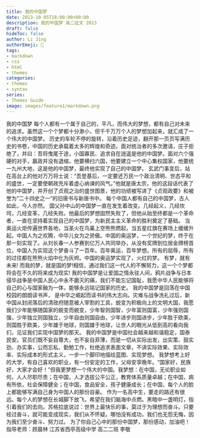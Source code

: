```yaml
---
title: 我的中国梦
date: 2013-10-05T18:00:00+09:00
description: 我的中国梦 高二征文 2013
draft: false
hideToc: false
author: Li Jing
authorEmoji: 🤖
tags:
- markdown
- css
- html
- themes
categories:
- themes
- syntax
series:
- Themes Guide
image: images/feature1/markdown.png
---
```

我的中国梦
   每个人都有一个属于自己的，平凡，而伟大的梦想，都有自己对未来的追求。虽然这一个个梦都十分渺小，但千千万万个人的梦想加起来，就汇成了一个伟大的中国梦。
   历史的车轮不停的旋转，沿着历史足迹，翻开那一页页写满历史的书卷，中国的历史承载着太多的辉煌和奇迹。面对统治者的多次邀请，庄子拒绝了，并曰：吾将曳尾于途，小国寡民、追求自在逍遥是他的中国梦。面对六个强硬的对手，嬴政并没有退缩，他要横扫六国，他要建立一个中心集权国家，他要统一九州大地，这是他的中国梦，最终他实现了自己的中国梦。
   玄武门事变后，站在高台上的他对万万将士说：“吾登基后，一定要还万民一个政治清明、世态平和的盛世，一定要使朝政充斥着虚心纳谏的风气。”他就是唐太宗，他的这段话代表了他的中国梦，并开创了贞观之治的盛世图景，他的功绩被写进了《贞观政要》和被誉为“二十四史之一”的旧唐书与新唐书中。
   每个中国人都有自己的中国梦，古人如此，今人亦然。
   国父孙中山的中国梦一直在发生着改变。几经起义，几经坎坷，几经变革，几经失败。他最后的梦想固然失败了，但他从始至终都是一个革命者，一直在坚持着实现自己的中国梦，为新民主主义革命的胜利奠定了基础。
   当奥运火炬传遍世界各地，当圣火在鸟巢上空熊熊燃起，当五星红旗在赛场上缓缓升起。中国人为之欢腾，中华儿女为之骄傲。中国的奥运梦，一个世纪的梦，终于在那一刻实现了。从刘长春一人参赛到亿万人共同举办，从没有奖牌到位居金牌榜首位，中国人为实现这个梦奋斗了一百年。百年奥运，百年梦想。所有的屈辱，所有的过往都在熊熊火焰中化为灰烬。中国的奥运梦实现了，火红的梦。
    有梦，就有未来!
    而我的梦，就是国的梦!相信，通过我们这一代人的不懈努力，这一个个梦都将会在不久的将来成为现实!
    我的中国梦是让爱国之情永驻人间，鸦片战争与日本侵华战争是中国人民心中永不磨灭的痛，我们不能忘记国耻，我愿中华人民能够将自己的心与国家融为一体，能够永远铭记国家的历史。
    我的中国梦是回荡在中国校园的朗朗读书声， 是中华之崛起而读书的伟大志向。灾难与战争洗礼过后，新中国从封闭落后的清政府随意被人宰割的工具，蜕变为积极向上的文明大国，我愿我们少年能够随国家的蜕变而蜕变，少年智则国智，少年富则国富，少年强则国强，少年独立则国独立，少年自由则国自由，少年进步则国进步，少年胜于欧美，则国胜于欧美，少年雄于地球，则国雄于地球，让世人的眼光从低到高的看向我们，见证我们实现中国梦的那天。
    我的中国梦是中国社会越来越和谐稳定，国泰民安。官员们既不妄自尊大，也不妄自菲薄，而是一切从实际出发，出实策、鼓实劲、办实事，公而忘私、勤勉工作，杜绝追求表面文章，不讲实际效果、实际效率、实际成本的形式主义，一步一个脚印地描绘蓝图、实现梦想。
    我梦想考上好的大学，有自己喜欢的职业，有一份安定的工作，父母安享晚年。“国家好，民族好，大家才会好！”但我更梦想一个伟大的中国。我梦想：在中国，无论职业如何，人人尽职尽责；在中国，人才选拔公平公正，教育体系质量卓越；在中国，病有所依，社会保障健全；在中国，食品安全，孩子健康成长；在中国，每个人的脸上都能够写满自己身为中国人的那份自豪。
    作为一名高中生，要走的路还有很远。每个人的梦想在长城脚下放飞，希望在我们脑海中点燃。黑暗中一盏明灯，指引着我们的去向。苏格拉底说过：世界上最快乐的事，莫过于为理想而奋斗。只要经过奋斗，就可能变成现实，我们从不怀疑。哪怕没有成功，我们也无怨无悔，因为我们至少奋斗、努力过。
    为了你自己心中的那份中国梦，那份感动，加油吧！
  指导老师：顾晨林
 江苏省西亭高级中学 高二二班  李敬